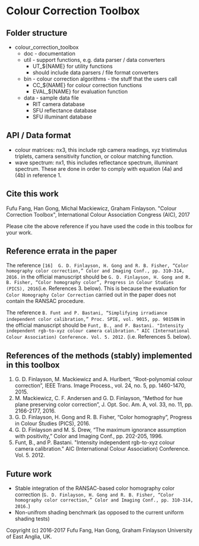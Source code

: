 # Colour Correction Toolbox

## Folder structure
  * colour_correction_toolbox
    * doc - documentation
    * util - support functions, e.g. data parser / data converters
      * UT_${NAME} for utility functions
      * should include data parsers / file format converters
    * bin - colour correction algorithms - the stuff that the users call
      * CC_${NAME} for colour correction functions
      * EVAL_${NAME} for evaluation function
    * data - sample data file
      * RIT camera database
      * SFU reflectance database
      * SFU illuminant database

## API / Data format
  * colour matrices: nx3, this include rgb camera readings, xyz tristimulus triplets, camera sensitivity function, or colour matching function.
  * wave spectrum: nx1, this includes reflectance spectrum, illuminant spectrum.
These are done in order to comply with equation (4a) and (4b) in reference 1.

## Cite this work
Fufu Fang, Han Gong, Michal Mackiewicz, Graham Finlayson. "Colour Correction Toolbox", International Colour Association Congress (AIC), 2017

Please cite the above reference if you have used the code in this toolbox for your work.

## Reference errata in the paper
The reference ```[16]  G. D. Finlayson, H. Gong and R. B. Fisher, “Color homography color correction,” Color and Imaging Conf., pp. 310-314, 2016.``` in the official manuscript should be ```G. D. Finlayson, H. Gong and R. B. Fisher, “Color homography color”, Progress in Colour Studies (PICS), 2016```(i.e. References 3. below). This is because the evaluation for ```Color Homography Color Correction``` carried out in the paper does not contain the RANSAC procedure.

The reference ```B. Funt and P. Bastani, “Simplifying irradiance independent color calibration,” Proc. SPIE, vol. 9015, pp. 90150N``` in the official manuscript should be ```Funt, B., and P. Bastani. "Intensity independent rgb-to-xyz colour camera calibration." AIC (International Colour Association) Conference. Vol. 5. 2012.``` (i.e. References 5. below).

## References of the methods (stably) implemented in this toolbox
1. G. D. Finlayson, M. Mackiewicz and A. Hurlbert, “Root-polynomial colour correction”, IEEE Trans. Image Process., vol. 24, no. 5, pp. 1460-1470, 2015.
2. M. Mackiewicz, C. F. Andersen and G. D. Finlayson, “Method for hue plane preserving color correction”, J. Opt. Soc. Am. A, vol. 33, no. 11, pp. 2166-2177, 2016.
3. G. D. Finlayson, H. Gong and R. B. Fisher, “Color homography”, Progress in Colour Studies (PICS), 2016.
4. G. D. Finlayson and M. S. Drew, “The maximum ignorance assumption with positivity,” Color and Imaging Conf., pp. 202-205, 1996.
5. Funt, B., and P. Bastani. "Intensity independent rgb-to-xyz colour camera calibration." AIC (International Colour Association) Conference. Vol. 5. 2012.


## Future work
* Stable integration of the RANSAC-based color homography color correction (```G. D. Finlayson, H. Gong and R. B. Fisher, “Color homography color correction,” Color and Imaging Conf., pp. 310-314, 2016.```)
* Non-unifrom shading benchmark (as opposed to the current uniform shading tests)

Copyright (c) 2016-2017 Fufu Fang, Han Gong, Graham Finlayson
University of East Anglia, UK.
